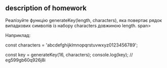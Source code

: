 ## description of homework

Реалізуйте функцію generateKey(length, characters), 
яка повертає рядок випадкових символів із набору characters довжиною length. span>

Наприклад:

const characters = 'abcdefghijklmnopqrstuvwxyz0123456789';

const key = generateKey(16, characters);
console.log(key); // eg599gb60q926j8i
